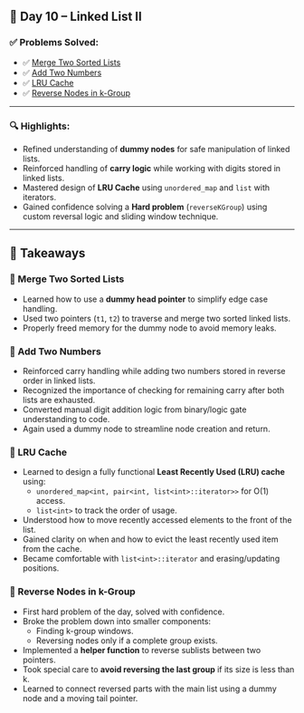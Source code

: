 ## 📅 Day 10 – Linked List II

### ✅ Problems Solved:

- ✅ [Merge Two Sorted Lists](https://leetcode.com/problems/merge-two-sorted-lists/)
- ✅ [Add Two Numbers](https://leetcode.com/problems/add-two-numbers/)
- ✅ [LRU Cache](https://leetcode.com/problems/lru-cache/)
- ✅ [Reverse Nodes in k-Group](https://leetcode.com/problems/reverse-nodes-in-k-group/)

---

### 🔍 Highlights:
- Refined understanding of **dummy nodes** for safe manipulation of linked lists.
- Reinforced handling of **carry logic** while working with digits stored in linked lists.
- Mastered design of **LRU Cache** using `unordered_map` and `list` with iterators.
- Gained confidence solving a **Hard problem** (`reverseKGroup`) using custom reversal logic and sliding window technique.

---

## 🧠 Takeaways

### 🔹 Merge Two Sorted Lists
- Learned how to use a **dummy head pointer** to simplify edge case handling.
- Used two pointers (`t1`, `t2`) to traverse and merge two sorted linked lists.
- Properly freed memory for the dummy node to avoid memory leaks.

### 🔹 Add Two Numbers
- Reinforced carry handling while adding two numbers stored in reverse order in linked lists.
- Recognized the importance of checking for remaining carry after both lists are exhausted.
- Converted manual digit addition logic from binary/logic gate understanding to code.
- Again used a dummy node to streamline node creation and return.

### 🔹 LRU Cache
- Learned to design a fully functional **Least Recently Used (LRU) cache** using:
  - `unordered_map<int, pair<int, list<int>::iterator>>` for O(1) access.
  - `list<int>` to track the order of usage.
- Understood how to move recently accessed elements to the front of the list.
- Gained clarity on when and how to evict the least recently used item from the cache.
- Became comfortable with `list<int>::iterator` and erasing/updating positions.

### 🔹 Reverse Nodes in k-Group
- First hard problem of the day, solved with confidence.
- Broke the problem down into smaller components:  
  - Finding k-group windows.  
  - Reversing nodes only if a complete group exists.
- Implemented a **helper function** to reverse sublists between two pointers.
- Took special care to **avoid reversing the last group** if its size is less than k.
- Learned to connect reversed parts with the main list using a dummy node and a moving tail pointer.
